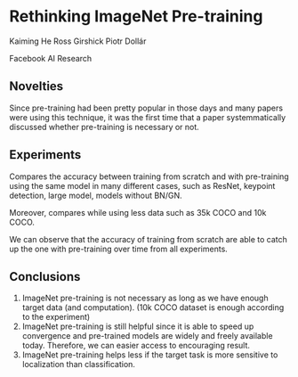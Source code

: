# Rethinking ImageNet Pre-training

Kaiming He	Ross Girshick	Piotr Dollár

Facebook AI Research

## Novelties

Since pre-training had been pretty popular in those days and many papers were using this technique, it was the first time that a paper systemmatically discussed whether pre-training is necessary or not.

## Experiments

Compares the accuracy between training from scratch and with pre-training using the same model in many different cases, such as ResNet, keypoint detection, large model, models without BN/GN.

Moreover, compares while using less data such as 35k COCO and 10k COCO.

We can observe that the accuracy of training from scratch are able to catch up the one with pre-training over time from all experiments.

## Conclusions

1. ImageNet pre-training is not necessary as long as we have enough target data (and computation). (10k COCO dataset is enough according to the experiment)
2. ImageNet pre-training is still helpful since it is able to speed up convergence and pre-trained models are widely and freely available today. Therefore, we can easier access to encouraging result.
3. ImageNet pre-training helps less if the target task is more sensitive to localization than classification.

